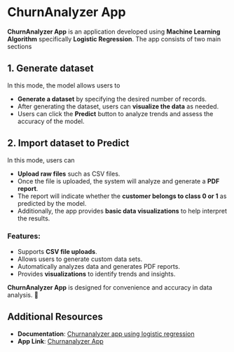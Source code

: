 # ChurnAnalyzer App

**ChurnAnalyzer App** is an application developed using **Machine Learning Algorithm** specifically **Logistic Regression**. The app consists of two main sections

## 1. Generate dataset  
In this mode, the model allows users to

- **Generate a dataset** by specifying the desired number of records.  
- After generating the dataset, users can **visualize the data** as needed.  
- Users can click the **Predict** button to analyze trends and assess the accuracy of the model.
  
## 2. Import dataset to Predict  
In this mode, users can

- **Upload raw files** such as CSV files.  
- Once the file is uploaded, the system will analyze and generate a **PDF report**.  
- The report will indicate whether the **customer belongs to class 0 or 1** as predicted by the model.  
- Additionally, the app provides **basic data visualizations** to help interpret the results.  

### Features:
- Supports **CSV file uploads**.  
- Allows users to generate custom data sets.  
- Automatically analyzes data and generates PDF reports.  
- Provides **visualizations** to identify trends and insights.  

**ChurnAnalyzer App** is designed for convenience and accuracy in data analysis. 🎯
## Additional Resources
- **Documentation**: [Churnanalyzer app using logistic regression](https://medium.com/@4ommyx/churnanalyzer-app-using-logistic-regression-80531e5acd84)  
- **App Link**: [Churnanalyzer App](https://churnanalyzerapp-4ommyx.streamlit.app/)

